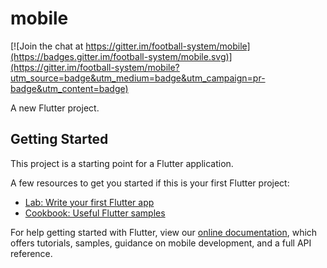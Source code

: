 # mobile

[![Join the chat at https://gitter.im/football-system/mobile](https://badges.gitter.im/football-system/mobile.svg)](https://gitter.im/football-system/mobile?utm_source=badge&utm_medium=badge&utm_campaign=pr-badge&utm_content=badge)

A new Flutter project.

## Getting Started

This project is a starting point for a Flutter application.

A few resources to get you started if this is your first Flutter project:

- [Lab: Write your first Flutter app](https://flutter.dev/docs/get-started/codelab)
- [Cookbook: Useful Flutter samples](https://flutter.dev/docs/cookbook)

For help getting started with Flutter, view our
[online documentation](https://flutter.dev/docs), which offers tutorials,
samples, guidance on mobile development, and a full API reference.
